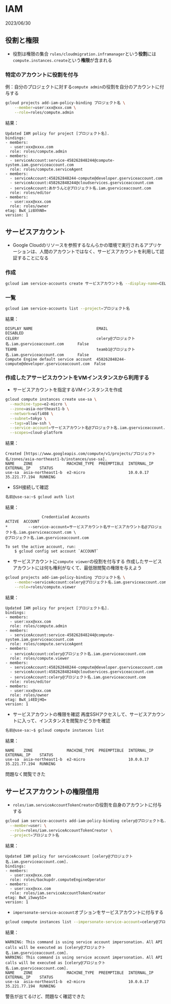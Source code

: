# IAM
2023/06/30

## 役割と権限
- 役割は権限の集合
`rules/cloudmigration.inframanager`という**役割**には`compute.instances.create`という**権限**が含まれる
### 特定のアカウントに役割を付与
例：自分のプロジェクトに対する`compute admin`の役割を自分のアカウントに付与する
```bash
gcloud projects add-iam-policy-binding プロジェクト名 \
    --member=user:xxx@xxx.com \
    --role=roles/compute.admin
```
結果：
```
Updated IAM policy for project [プロジェクト名].
bindings:
- members:
  - user:xxx@xxxx.com
  role: roles/compute.admin
- members:
  - serviceAccount:service-458262848244@compute-system.iam.gserviceaccount.com
  role: roles/compute.serviceAgent
- members:
  - serviceAccount:458262848244-compute@developer.gserviceaccount.com
  - serviceAccount:458262848244@cloudservices.gserviceaccount.com
  - serviceAccount:あかうんと@プロジェクト名.iam.gserviceaccount.com
  role: roles/editor
- members:
  - user:xxx@xxx.com
  role: roles/owner
etag: BwX_iz8XhN0=
version: 1
```

## サービスアカウント
- Google Cloudのリソースを参照するなんらかの環境で実行されるアプリケーションは、人間のアカウントではなく、サービスアカウントを利用して認証することになる
### 作成
```bash
gcloud iam service-accounts create サービスアカウント名 --display-name=CELERY --project=プロジェクト名
```
### 一覧
```bash
gcloud iam service-accounts list --project=プロジェクト名
```
結果：
```
DISPLAY NAME                            EMAIL                                               DISABLED
CELERY                                  celery@プロジェクト名.iam.gserviceaccount.com      False
TEAMB                                   teamb1@プロジェクト名.iam.gserviceaccount.com      False
Compute Engine default service account  458262848244-compute@developer.gserviceaccount.com  False
```
### 作成したアサービスカウントをVMインスタンスから利用する
- サービスアカウントを指定するVMインスタンスを作成
```bash
gcloud compute instances create use-sa \
  --machine-type=e2-micro \
  --zone=asia-northeast1-b \
  --network=wifi408 \
  --subnet=tokyo \
  --tags=allow-ssh \
  --service-account=サービスアカウント名@プロジェクト名.iam.gserviceaccount.com \
  --scopes=cloud-platform
```
結果：
```
Created [https://www.googleapis.com/compute/v1/projects/プロジェクト名/zones/asia-northeast1-b/instances/use-sa].
NAME    ZONE               MACHINE_TYPE  PREEMPTIBLE  INTERNAL_IP  EXTERNAL_IP    STATUS
use-sa  asia-northeast1-b  e2-micro                   10.0.0.17    35.221.77.194  RUNNING
```
- SSH接続して確認
```bash
名前@use-sa:~$ gcloud auth list
```
結果：
```
                Credentialed Accounts
ACTIVE  ACCOUNT
*         --service-account=サービスアカウント名サービスアカウント名@プロジェクト名.iam.gserviceaccount.com \
@プロジェクト名.iam.gserviceaccount.com

To set the active account, run:
    $ gcloud config set account `ACCOUNT`
```
- サービスアカウントに`compute viewer`の役割を付与する
作成したサービスアカウントには何も権利がなくて、最低限閲覧の権限を与えよう
```bash
gcloud projects add-iam-policy-binding プロジェクト名 \
    --member=serviceAccount:celery@プロジェクト名.iam.gserviceaccount.com \
    --role=roles/compute.viewer
```
結果：
```
Updated IAM policy for project [プロジェクト名].
bindings:
- members:
  - user:xxx@xxx.com
  role: roles/compute.admin
- members:
  - serviceAccount:service-458262848244@compute-system.iam.gserviceaccount.com
  role: roles/compute.serviceAgent
- members:
  - serviceAccount:celery@プロジェクト名.iam.gserviceaccount.com
  role: roles/compute.viewer
- members:
  - serviceAccount:458262848244-compute@developer.gserviceaccount.com
  - serviceAccount:458262848244@cloudservices.gserviceaccount.com
  - serviceAccount:celery@プロジェクト名.iam.gserviceaccount.com
  role: roles/editor
- members:
  - user:xxx@xxx.com
  role: roles/owner
etag: BwX_i4EDjHQ=
version: 1
```
- サービスアカウントの権限を確認
再度SSHアクセスして、サービスアカウントに入って、インスタンスを閲覧かどうかを確認
```bash
名前@use-sa:~$ gcloud compute instances list
```
結果：
```
NAME    ZONE               MACHINE_TYPE  PREEMPTIBLE  INTERNAL_IP  EXTERNAL_IP    STATUS
use-sa  asia-northeast1-b  e2-micro                   10.0.0.17    35.221.77.194  RUNNING
```
問題なく閲覧できた


## サービスアカウントの権限借用
- `roles/iam.serviceAccountTokenCreator`の役割を自身のアカウントに付与する
```bash
gcloud iam service-accounts add-iam-policy-binding celery@プロジェクト名.iam.gserviceaccount.com \
  --member=user: \
  --role=roles/iam.serviceAccountTokenCreator \
  --project=プロジェクト名
```
結果：
```
Updated IAM policy for serviceAccount [celery@プロジェクト名.iam.gserviceaccount.com].
bindings:
- members:
  - user:xxx@xxx.com
  role: roles/backupdr.computeEngineOperator
- members:
  - user:xxx@xxx.com
  role: roles/iam.serviceAccountTokenCreator
etag: BwX_i5wwySI=
version: 1
```
- `impersonate-service-account`オブションをサービスアカウントに付与する
```bash
gcloud compute instances list --impersonate-service-account=celery@プロジェクト名.iam.gserviceaccount.com
```
結果：
```
WARNING: This command is using service account impersonation. All API calls will be executed as [celery@プロジェクト名.iam.gserviceaccount.com].
WARNING: This command is using service account impersonation. All API calls will be executed as [celery@プロジェクト名.iam.gserviceaccount.com].
NAME    ZONE               MACHINE_TYPE  PREEMPTIBLE  INTERNAL_IP  EXTERNAL_IP    STATUS
use-sa  asia-northeast1-b  e2-micro                   10.0.0.17    35.221.77.194  RUNNING
```
警告が出てるけど、問題なく確認できた

